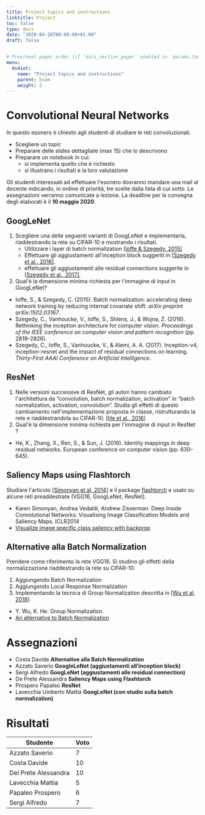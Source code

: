 ```yaml
---
title: Project topics and instructions
linktitle: Project
toc: false
type: docs
date: "2020-04-28T00:00:00+01:00"
draft: false


# Prev/next pager order (if `docs_section_pager` enabled in `params.toml`)menu:
menu:
  ds4iot:
    name: "Project topics and instructions"
    parent: Exam
    weight: 2
---
```


#  Convolutional Neural Networks

In questo esonero è chiesto agli studenti di studiare le reti convoluzionali. 

- Scegliere un topic
- Preparare delle slides dettagliate (max 15) che lo descrivono
- Preparare un notebook in cui: 
  - si implementa quello che è richiesto
  - si illustrano i  risultati e la loro valutazione

Gli studenti interessati ad effettuare l'esonero dovranno mandare una mail al docente indicando, in ordine di priorità, tre scelte dalla lista di cui sotto.
Le assegnazioni verranno comunicate a lezione. La deadline per la consegna degli elaborati è il **10 maggio 2020**.



## GoogLeNet

1. Scegliere una delle seguenti varianti di GoogLeNet e implementarla, riaddestrando la rete su CIFAR-10 e mostrando i risultati. 
   - Utilizzare i layer di batch normalization [[Ioffe & Szegedy, 2015\]](https://d2l.ai/chapter_references/zreferences.html#ioffe-szegedy-2015)
   - Effettuare gli aggiustamenti all'inception block suggeriti in [[Szegedy et al., 2016\]](https://d2l.ai/chapter_references/zreferences.html#szegedy-vanhoucke-ioffe-ea-2016).
   - effettuare gli aggiustamenti alle residual connections suggerite in [[Szegedy et al., 2017\]](https://d2l.ai/chapter_references/zreferences.html#szegedy-ioffe-vanhoucke-ea-2017),
2. Qual'è la dimensione minima richiesta per l'immagine di input in GoogLeNet?

- Ioffe, S., & Szegedy, C. (2015). Batch normalization: accelerating deep network training by reducing internal covariate shift. *arXiv preprint arXiv:1502.03167*.
- Szegedy, C., Vanhoucke, V., Ioffe, S., Shlens, J., & Wojna, Z. (2016). Rethinking the inception architecture for computer vision. *Proceedings of the IEEE conference on computer vision and pattern recognition* (pp. 2818–2826).
- Szegedy, C., Ioffe, S., Vanhoucke, V., & Alemi, A. A. (2017). Inception-v4, inception-resnet and the impact of residual connections on learning. *Thirty-First AAAI Conference on Artificial Intelligence*.



## ResNet

1. Nelle versioni successive di ResNet, gli autori hanno cambiato l'architettura da “convolution, batch normalization, activation” in “batch normalization, activation, convolution”. Studia gli effetti di questo cambiamento nell'implementazione proposta in classe, ristrutturando la rete e riaddestrandola su CIFAR-10. [[He et al., 2016](https://arxiv.org/abs/1603.05027)]
2. Qual'è la dimensione minima richiesta per l'immagine di input in ResNet ?

- He, K., Zhang, X., Ren, S., & Sun, J. (2016). Identity mappings in deep residual networks. European conference on computer vision (pp. 630–645).



## Saliency Maps using Flashtorch

Studiare l'articolo [[Simonyan et al, 2014](https://arxiv.org/pdf/1312.6034.pdf)] e il package [flashtorch](https://github.com/MisaOgura/flashtorch) e usalo su alcune reti preaddestrate (VGG16, GoogLeNet, ResNet).

- Karen Simonyan, Andrea Vedaldi, Andrew Zisserman. Deep Inside Convolutional Networks: Visualising Image Classification Models and Saliency Maps. ICLR2014
- [Visualize image specific class saliency with backprop](https://github.com/MisaOgura/flashtorch/blob/master/examples/visualize_saliency_with_backprop.ipynb)



## Alternative alla Batch Normalization

Prendere come riferimento la rete VGG16. Si studino gli effetti della normalizzazione riaddestrando la rete su CIFAR-10: 

1. Aggiungendo Batch Normalization
2. Aggiungendo Local Response Normalization
3. Implementando la tecnica di Group Normalization descritta in [[Wu et al, 2018](https://arxiv.org/pdf/1803.08494.pdf)]

- Y. Wu, K. He. Group Normalization. 
- [An alternative to Batch Normalization](https://towardsdatascience.com/an-alternative-to-batch-normalization-2cee9051e8bc)



#  Assegnazioni

- Costa Davide **Alternative alla Batch Normalization**
- Azzato Saverio **GoogleLeNet (aggiustamenti all’inception block)**
- Sergi Alfredo **GoogLeNet (aggiustamenti alle residual connection)**
- De Prete Alessandra **Saliency Maps using Flashtorch** 
- Prospero Papaleo **ResNet** 
- Lavecchia Umberto Mattia **GoogLeNet (con studio sulla batch normalization)**

# Risultati

| Studente             | Voto |
| -------------------- | ---- |
| Azzato Saverio       | 7    |
| Costa Davide         | 10   |
| Del Prete Alessandra | 10   |
| Lavecchia Mattia     | 5    |
| Papaleo Prospero     | 6    |
| Sergi Alfredo        | 7    |